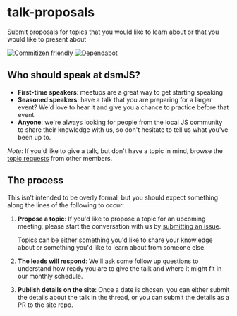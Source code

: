# talk-proposals

Submit proposals for topics that you would like to learn about or that you would
like to present about

[![Commitizen friendly](https://img.shields.io/badge/commitizen-friendly-brightgreen.svg)](http://commitizen.github.io/cz-cli/)
[![Dependabot][dependabot-badge]][dependabot-link]

## Who should speak at dsmJS?

* __First-time speakers__: meetups are a great way to get starting speaking
* __Seasoned speakers__: have a talk that you are preparing for a larger event? We'd
  love to hear it and give you a chance to practice before that event.
* __Anyone__: we're always looking for people from the local JS community to share
  their knowledge with us, so don't hesitate to tell us what you've been up to.

_Note_: If you'd like to give a talk, but don't have a topic in mind, browse the
[topic requests](https://github.com/dsmjs/talk-proposals/issues?utf8=%E2%9C%93\&q=is%3Aopen+is%3Aissue+label%3A%22topic+request%22)
from other members.

## The process

This isn't intended to be overly formal, but you should expect something along the
lines of the following to occur:

1. __Propose a topic__: If you'd like to propose a topic for an upcoming meeting,
   please start the conversation with us by [submitting an issue](https://github.com/dsmjs/talk-proposals/issues).

   Topics can be either something you'd like to share your knowledge about or
   something you'd like to learn about from someone else.
1. __The leads will respond__: We'll ask some follow up questions to
   understand how ready you are to give the talk and where it might fit in our
   monthly schedule.
1. __Publish details on the site__: Once a date is chosen, you can either submit
   the details about the talk in the thread, or you can submit the details as a
   PR to the site repo.

[dependabot-link]: https://dependabot.com/

[dependabot-badge]: https://badgen.net/dependabot/dsmjs/cli/?icon=dependabot

[github-actions-ci-link]: https://github.com/dsmjs/talk-proposals/actions?query=workflow%3A%22Node.js+CI%22+branch%3Amaster

[github-actions-ci-badge]: https://github.com/dsmjs/talk-proposals/workflows/Node.js%20CI/badge.svg
